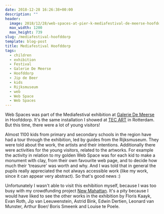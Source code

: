 ```yaml
---
date: 2018-12-28 16:26:38+00:00
description: ""
header:
  image: 2018/12/28/web-spaces-at-pier-k-mediafestival-de-meerse-hoofddorp.jpg
  max_width: 1200
  max_height: 739
slug: /mediafestival-hoofddorp
template: blog-post
title: Mediafestival Hoofddorp
tags:
  - children
  - exhibition
  - Festival
  - Galerie De Meerse
  - Hoofddorp
  - Jip de Beer
  - kids
  - Rijksmuseum
  - web
  - Web Space
  - Web Spaces
---
```


Web Spaces was part of the Mediafestival exhibition at [Galerie De Meerse](https://www.demeerse.nl/beeldende-kunst/factfiction/) in Hoofddorp. It's the same installation I showed at [TEC ART](../tec-art-rotterdam-art-week/) in Rotterdam. But this time, there were a lot of young visitors!

Almost 1100 kids from primary and secondary schools in the region have had a tour through the exhibition, led by guides from the Rijksmuseum. They were told about the work, the artists and their intentions. Additionally there were activities for the young visitors, related to the artworks. For example the activity in relation to my golden Web Space was for each kid to make a monument with clay, from their own favourite web page, and to decide how much their 'treasure' was worth and why. And I was told that in general the pupils really appreciated the not always accessible work (like my work, since it can appear very abstract). So that's good news :)

Unfortunately I wasn't able to visit this exhibition myself, because I was too busy with my crowdfunding project [New Mahattan](../new-manhattan-the-web-space-never-sleeps/). It's a pity because I would have liked to see the other works in the exhibition by Floris Kaayk, Evan Roth, Jip van Leeuwenstein, Astrid Bink, Edwin Dertien, Leonard van Munster, Arthur Boer/ Boris Smeenk and Louise te Poele.
